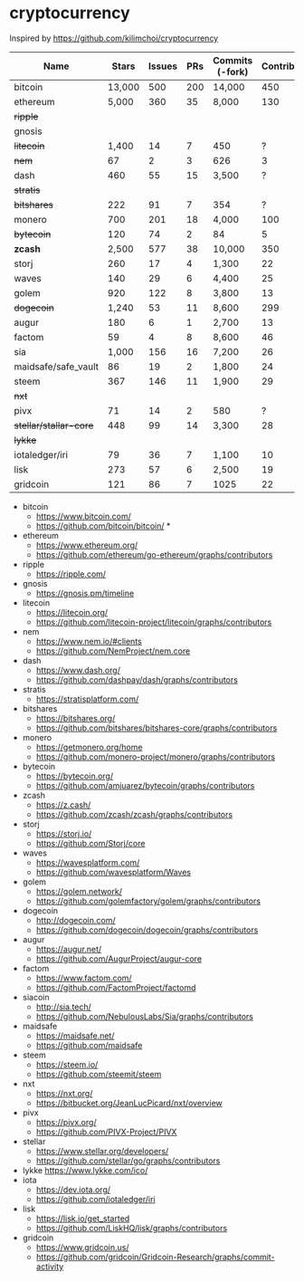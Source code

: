 # cryptocurrency

Inspired by https://github.com/kilimchoi/cryptocurrency

| Name | Stars | Issues | PRs | Commits (-fork) | Contributors | Forked | Inactive 6m | 
|------|-------|--------|-----|-----------------|--------------|--------|-----------|
| bitcoin | 13,000 | 500 | 200 | 14,000 | 450 | |  |  
| ethereum | 5,000 | 360 | 35 | 8,000 | 130 | | | 
| ~~ripple~~ | | | | | | | | 
| gnosis | | | | | | | | 
| ~~litecoin~~ | 1,400 | 14 | 7 | 450 | ? | **bitcoin** | y | 
| ~~nem~~ | 67 | 2 | 3 | 626 | 3 |  | y | 
| dash | 460 | 55 | 15 | 3,500 | ? | **bitcoin** |  | 
| ~~stratis~~ | | | | | | | | 
| ~~bitshares~~ | 222 | 91 | 7 | 354 | ? | **graphene** | ? | 
| monero | 700 | 201 | 18 | 4,000 | 100 | |  |
| ~~bytecoin~~ | 120 | 74 | 2 | 84 | 5 | | y |
| __zcash__ | 2,500 | 577 | 38 | 10,000 | 350 |  |  |
| storj | 260 | 17 | 4 | 1,300 | 22 | |  |
| waves | 140 | 29 | 6 | 4,400 | 25 | |  |
| golem | 920 | 122 | 8 | 3,800 | 13 | |  |
| ~~dogecoin~~ | 1,240 | 53 | 11 | 8,600 | 299 | ? | **2015** |
| augur | 180 | 6 | 1 | 2,700 | 13 | |  |
| factom | 59 | 4 | 8 | 8,600 | 46 | |  |
| sia | 1,000 | 156 | 16 | 7,200 | 26 | |  |
| maidsafe/safe_vault | 86 | 19 | 2 | 1,800 | 24 | | ? |
| steem | 367 | 146 | 11 | 1,900 | 29 | |  |
| ~~nxt~~ | | | | | | | |
| pivx | 71 | 14 | 2 | 580 | ? | dash |  |
| ~~stellar/stallar-core~~ | 448 | 99 | 14 | 3,300 | 28 | |  |
| ~~lykke~~ | | | | | | | |
| iotaledger/iri | 79 | 36 | 7 | 1,100 | 10 | |  |
| lisk | 273 | 57 | 6 | 2,500 | 19 | |  |
| gridcoin | 121 | 86 | 7 | 1025 | 22 | | |

* bitcoin
  * https://www.bitcoin.com/
  * https://github.com/bitcoin/bitcoin/
    *   
* ethereum
  * https://www.ethereum.org/
  * https://github.com/ethereum/go-ethereum/graphs/contributors
* ripple
  * https://ripple.com/
* gnosis
  * https://gnosis.pm/timeline
* litecoin
  * https://litecoin.org/
  * https://github.com/litecoin-project/litecoin/graphs/contributors
* nem
  * https://www.nem.io/#clients
  * https://github.com/NemProject/nem.core
* dash
  * https://www.dash.org/
  * https://github.com/dashpay/dash/graphs/contributors
* stratis
  * https://stratisplatform.com/
* bitshares
  * https://bitshares.org/
  * https://github.com/bitshares/bitshares-core/graphs/contributors
* monero
  * https://getmonero.org/home
  * https://github.com/monero-project/monero/graphs/contributors
* bytecoin
  * https://bytecoin.org/
  * https://github.com/amjuarez/bytecoin/graphs/contributors
* zcash
  * https://z.cash/
  * https://github.com/zcash/zcash/graphs/contributors
* storj
  * https://storj.io/
  * https://github.com/Storj/core
* waves
  * https://wavesplatform.com/
  * https://github.com/wavesplatform/Waves
* golem
  * https://golem.network/
  * https://github.com/golemfactory/golem/graphs/contributors
* dogecoin
  * http://dogecoin.com/
  * https://github.com/dogecoin/dogecoin/graphs/contributors
* augur
  * https://augur.net/
  * https://github.com/AugurProject/augur-core
* factom
  * https://www.factom.com/
  * https://github.com/FactomProject/factomd
* siacoin
  * http://sia.tech/
  * https://github.com/NebulousLabs/Sia/graphs/contributors
* maidsafe
  * https://maidsafe.net/
  * https://github.com/maidsafe
* steem
  * https://steem.io/
  * https://github.com/steemit/steem
* nxt
  * https://nxt.org/
  * https://bitbucket.org/JeanLucPicard/nxt/overview
* pivx
  * https://pivx.org/
  * https://github.com/PIVX-Project/PIVX
* stellar
  * https://www.stellar.org/developers/
  * https://github.com/stellar/go/graphs/contributors
* lykke
  https://www.lykke.com/ico/
* iota
  * https://dev.iota.org/
  * https://github.com/iotaledger/iri
* lisk
  * https://lisk.io/get_started
  * https://github.com/LiskHQ/lisk/graphs/contributors
* gridcoin
  * https://www.gridcoin.us/
  * https://github.com/gridcoin/Gridcoin-Research/graphs/commit-activity
  
